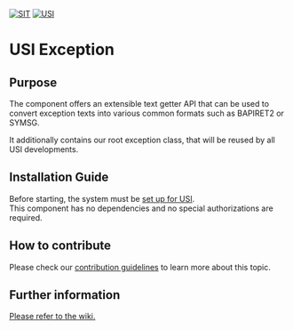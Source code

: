 <!-- Links used on this page (Declaration) -->
[CONTRIBUTING]:   ./docs/CONTRIBUTING.md
[WIKI]:           ../../wiki
[SYSTEM_SETUP]:   https://github.com/SchwarzIT/sap-usi#getting-started



[![SIT](https://img.shields.io/badge/SIT-About%20us-%236e1e6e)](https://it.schwarz)
[![USI](https://img.shields.io/badge/USI-More%20Software-blue)](https://github.com/SchwarzIT/sap-usi)

# USI Exception
## Purpose
The component offers an extensible text getter API that can be used to convert exception texts into various common formats such as BAPIRET2 or SYMSG.

It additionally contains our root exception class, that will be reused by all USI developments.

## Installation Guide
Before starting, the system must be [set up for USI][SYSTEM_SETUP].   
This component has no dependencies and no special authorizations are required.

## How to contribute
Please check our [contribution guidelines][CONTRIBUTING] to learn more about this topic.

## Further information
[Please refer to the wiki.][WIKI]
